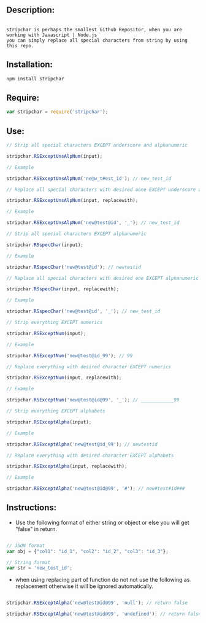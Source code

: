 ## Description:
```

stripchar is perhaps the smallest Github Repositor, when you are working with Javascript | Node.js
you can simply replace all special characters from string by using this repo.
```

## Installation:

```javascript
npm install stripchar
```


## Require:
```javascript
var stripchar = require('stripchar');
```

## Use:

```javascript
// Strip all special characters EXCEPT underscore and alphanumeric

stripchar.RSExceptUnsAlpNum(input);

// Example

stripchar.RSExceptUnsAlpNum('ne@w_t#est_id'); // new_test_id
```

```javascript
// Replace all special characters with desired oone EXCEPT underscore and alphanumeric

stripchar.RSExceptUnsAlpNum(input, replacewith);

// Example

stripchar.RSExceptUnsAlpNum('new@test@id', '_'); // new_test_id
```

```javascript
// Strip all special characters EXCEPT alphanumeric

stripchar.RSspecChar(input);

// Example

stripchar.RSspecChar('new@test@id'); // newtestid
```

```javascript
// Replace all special characters with desired one EXCEPT alphanumeric

stripchar.RSspecChar(input, replacewith);

// Example

stripchar.RSspecChar('new@test@id', '_'); // new_test_id
```

```javascript
// Strip everything EXCEPT numerics

stripchar.RSExceptNum(input);

// Example

stripchar.RSExceptNum('new@test@id_99'); // 99
```

```javascript
// Replace everything with desired character EXCEPT numerics

stripchar.RSExceptNum(input, replacewith);

// Example

stripchar.RSExceptNum('new@test@id@99', '_'); // ____________99
```

```javascript
// Strip everything EXCEPT alphabets

stripchar.RSExceptAlpha(input);

// Example

stripchar.RSExceptAlpha('new@test@id_99'); // newtestid
```

```javascript
// Replace everything with desired character EXCEPT alphabets

stripchar.RSExceptAlpha(input, replacewith);

// Example

stripchar.RSExceptAlpha('new@test@id@99', '#'); // new#test#id###
```

## Instructions:

* Use the following format of either string or object or else you will get "false" in return.

```javascript

// JSON format
var obj = {"col1": "id_1", "col2": "id_2", "col3": "id_3"};

// String format
var str = 'new_test_id';
```

* when using replacing part of function do not not use the following as replacement otherwise it will be ignored automatically.

```javascript

stripchar.RSExceptAlpha('new@test@id@99', 'null'); // return false

stripchar.RSExceptAlpha('new@test@id@99', 'undefined'); // return false
```